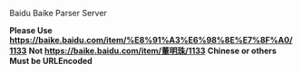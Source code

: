 Baidu Baike Parser Server

**Please Use https://baike.baidu.com/item/%E8%91%A3%E6%98%8E%E7%8F%A0/1133**
**Not https://baike.baidu.com/item/董明珠/1133**
**Chinese or others Must be URLEncoded**